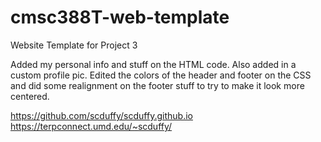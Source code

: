 # cmsc388T-web-template

Website Template for Project 3

Added my personal info and stuff on the HTML code. Also added in a custom profile pic. Edited the colors of the header and footer on the CSS and did some realignment on the footer stuff to try to make it look more centered. 

https://github.com/scduffy/scduffy.github.io
https://terpconnect.umd.edu/~scduffy/

